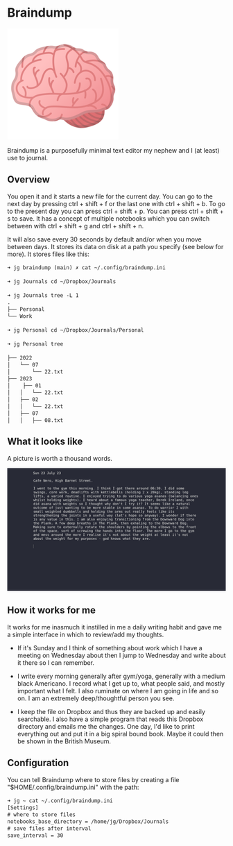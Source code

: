# Braindump

![BrainDump](icon.png)

Braindump is a purposefully minimal text editor my nephew and I (at least) use to journal.

## Overview

You open it and it starts a new file for the current day. You can go to the next day by pressing ctrl + shift + f or the last one with ctrl + shift + b. To go to the present day you can press ctrl + shift + p. You can press ctrl + shift + s to save. It has a concept of multiple notebooks which you can switch between with ctrl + shift + g and ctrl + shift + n.

It will also save every 30 seconds by default and/or when you move between days. It stores its data on disk at a path you specify (see below for more). It stores files like this:

    ➜ jg braindump (main) ✗ cat ~/.config/braindump.ini

    ➜ jg Journals cd ~/Dropbox/Journals

    ➜ jg Journals tree -L 1       
    .
    ├── Personal
    └── Work

    ➜ jg Personal cd ~/Dropbox/Journals/Personal

    ➜ jg Personal tree

    ├── 2022
    │   └── 07
    │       └── 22.txt
    ├── 2023
    │    ├── 01
    │   │   └── 22.txt
    │   ├── 02
    │   │   └── 22.txt
    │   ├── 07
    │   │   ├── 08.txt

## What it looks like

A picture is worth a thousand words.

![](screenshot.png)

## How it works for me

It works for me inasmuch it instilled in me a daily writing habit and gave me a simple interface in which to review/add my thoughts.

* If it's Sunday and I think of something about work which I have a meeting on Wednesday about then I jump to Wednesday and write about it there so I can remember.

* I write every morning generally after gym/yoga, generally with a medium black Americano. I record what I get up to, what people said, and mostly important what I felt. I also ruminate on where I am going in life and so on.  I am an extremely deep/thoughtful person you see.

* I keep the file on Dropbox and thus they are backed up and easily searchable. I also have a simple program that reads this Dropbox directory and emails me the changes. One day, I'd like to print everything out and put it in a big spiral bound book. Maybe it could then be shown in the British Museum.

## Configuration

You can tell Braindump where to store files by creating a file "$HOME/.config/braindump.ini" with the path:

    ➜ jg ~ cat ~/.config/braindump.ini
    [Settings]
    # where to store files
    notebooks_base_directory = /home/jg/Dropbox/Journals
    # save files after interval
    save_interval = 30
